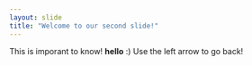 ```yaml
---
layout: slide
title: "Welcome to our second slide!"
---
```

This is imporant to know! **hello** :)
Use the left arrow to go back!

